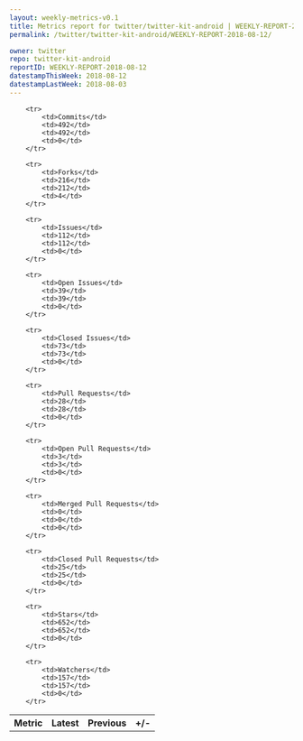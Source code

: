 ```yaml
---
layout: weekly-metrics-v0.1
title: Metrics report for twitter/twitter-kit-android | WEEKLY-REPORT-2018-08-12
permalink: /twitter/twitter-kit-android/WEEKLY-REPORT-2018-08-12/

owner: twitter
repo: twitter-kit-android
reportID: WEEKLY-REPORT-2018-08-12
datestampThisWeek: 2018-08-12
datestampLastWeek: 2018-08-03
---
```




<table style="width: 100%;">
    <tr>
        <th>Metric</th>
        <th>Latest</th>
        <th>Previous</th>
        <th>+/-</th>
    </tr>

        <tr>
            <td>Commits</td>
            <td>492</td>
            <td>492</td>
            <td>0</td>
        </tr>
        
        <tr>
            <td>Forks</td>
            <td>216</td>
            <td>212</td>
            <td>4</td>
        </tr>
        
        <tr>
            <td>Issues</td>
            <td>112</td>
            <td>112</td>
            <td>0</td>
        </tr>
        
        <tr>
            <td>Open Issues</td>
            <td>39</td>
            <td>39</td>
            <td>0</td>
        </tr>
        
        <tr>
            <td>Closed Issues</td>
            <td>73</td>
            <td>73</td>
            <td>0</td>
        </tr>
        
        <tr>
            <td>Pull Requests</td>
            <td>28</td>
            <td>28</td>
            <td>0</td>
        </tr>
        
        <tr>
            <td>Open Pull Requests</td>
            <td>3</td>
            <td>3</td>
            <td>0</td>
        </tr>
        
        <tr>
            <td>Merged Pull Requests</td>
            <td>0</td>
            <td>0</td>
            <td>0</td>
        </tr>
        
        <tr>
            <td>Closed Pull Requests</td>
            <td>25</td>
            <td>25</td>
            <td>0</td>
        </tr>
        
        <tr>
            <td>Stars</td>
            <td>652</td>
            <td>652</td>
            <td>0</td>
        </tr>
        
        <tr>
            <td>Watchers</td>
            <td>157</td>
            <td>157</td>
            <td>0</td>
        </tr>
        
</table>
